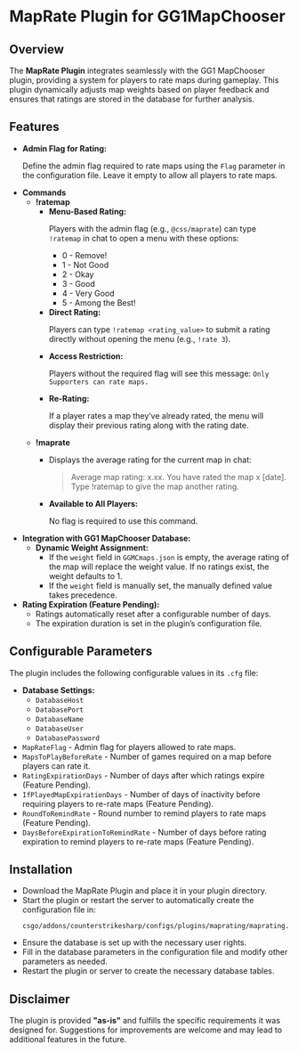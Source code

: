 <!DOCTYPE html>
<html lang="en">
<head>
    <meta charset="UTF-8">
    <meta name="viewport" content="width=device-width, initial-scale=1.0">
    <title>MapRate Plugin for GG1MapChooser</title>
</head>
<body>

<h1>MapRate Plugin for GG1MapChooser</h1>
<h2>Overview</h2>
<p>The <strong>MapRate Plugin</strong> integrates seamlessly with the GG1 MapChooser plugin, providing a system for players to rate maps during gameplay. This plugin dynamically adjusts map weights based on player feedback and ensures that ratings are stored in the database for further analysis.</p>

<h2>Features</h2>
<ul>
    <li>
        <strong>Admin Flag for Rating:</strong>
        <p>Define the admin flag required to rate maps using the <code>Flag</code> parameter in the configuration file. Leave it empty to allow all players to rate maps.</p>
    </li>
    <li>
        <strong>Commands</strong>
        <ul>
            <li>
                <strong>!ratemap</strong>
                <ul>
                    <li>
                        <strong>Menu-Based Rating:</strong>
                        <p>Players with the admin flag (e.g., <code>@css/maprate</code>) can type <code>!ratemap</code> in chat to open a menu with these options:</p>
                        <ul>
                            <li>0 - Remove!</li>
                            <li>1 - Not Good</li>
                            <li>2 - Okay</li>
                            <li>3 - Good</li>
                            <li>4 - Very Good</li>
                            <li>5 - Among the Best!</li>
                        </ul>
                    </li>
                    <li>
                        <strong>Direct Rating:</strong>
                        <p>Players can type <code>!ratemap &lt;rating_value&gt;</code> to submit a rating directly without opening the menu (e.g., <code>!rate 3</code>).</p>
                    </li>
                    <li>
                        <strong>Access Restriction:</strong>
                        <p>Players without the required flag will see this message: <code>Only Supporters can rate maps.</code></p>
                    </li>
                    <li>
                        <strong>Re-Rating:</strong>
                        <p>If a player rates a map they’ve already rated, the menu will display their previous rating along with the rating date.</p>
                    </li>
                </ul>
            </li>
            <li>
                <strong>!maprate</strong>
                <ul>
                    <li>
                        <p>Displays the average rating for the current map in chat:</p>
                        <blockquote>
                            Average map rating: x.xx. You have rated the map x [date]. Type !ratemap to give the map another rating.
                        </blockquote>
                    </li>
                    <li>
                        <strong>Available to All Players:</strong>
                        <p>No flag is required to use this command.</p>
                    </li>
                </ul>
            </li>
        </ul>
    </li>
    <li>
        <strong>Integration with GG1 MapChooser Database:</strong>
        <ul>
            <li>
                <strong>Dynamic Weight Assignment:</strong>
                <ul>
                    <li>If the <code>weight</code> field in <code>GGMCmaps.json</code> is empty, the average rating of the map will replace the weight value. If no ratings exist, the weight defaults to 1.</li>
                    <li>If the <code>weight</code> field is manually set, the manually defined value takes precedence.</li>
                </ul>
            </li>
        </ul>
    </li>
    <li>
        <strong>Rating Expiration (Feature Pending):</strong>
        <ul>
            <li>Ratings automatically reset after a configurable number of days.</li>
            <li>The expiration duration is set in the plugin’s configuration file.</li>
        </ul>
    </li>
</ul>

<h2>Configurable Parameters</h2>
<p>The plugin includes the following configurable values in its <code>.cfg</code> file:</p>
<ul>
    <li>
        <strong>Database Settings:</strong>
        <ul>
            <li><code>DatabaseHost</code></li>
            <li><code>DatabasePort</code></li>
            <li><code>DatabaseName</code></li>
            <li><code>DatabaseUser</code></li>
            <li><code>DatabasePassword</code></li>
        </ul>
    </li>
    <li><code>MapRateFlag</code> - Admin flag for players allowed to rate maps.</li>
    <li><code>MapsToPlayBeforeRate</code> - Number of games required on a map before players can rate it.</li>
    <li><code>RatingExpirationDays</code> - Number of days after which ratings expire (Feature Pending).</li>
    <li><code>IfPlayedMapExpirationDays</code> - Number of days of inactivity before requiring players to re-rate maps (Feature Pending).</li>
    <li><code>RoundToRemindRate</code> - Round number to remind players to rate maps (Feature Pending).</li>
    <li><code>DaysBeforeExpirationToRemindRate</code> - Number of days before rating expiration to remind players to re-rate maps (Feature Pending).</li>
</ul>

<h2>Installation</h2>
<ul>
    <li>Download the MapRate Plugin and place it in your plugin directory.</li>
    <li>Start the plugin or restart the server to automatically create the configuration file in:
        <pre><code>csgo/addons/counterstrikesharp/configs/plugins/maprating/maprating.json</code></pre>
    </li>
    <li>Ensure the database is set up with the necessary user rights.</li>
    <li>Fill in the database parameters in the configuration file and modify other parameters as needed.</li>
    <li>Restart the plugin or server to create the necessary database tables.</li>
</ul>

<h2>Disclaimer</h2>
<p>The plugin is provided <strong>"as-is"</strong> and fulfills the specific requirements it was designed for. Suggestions for improvements are welcome and may lead to additional features in the future.</p>

</body>
</html>